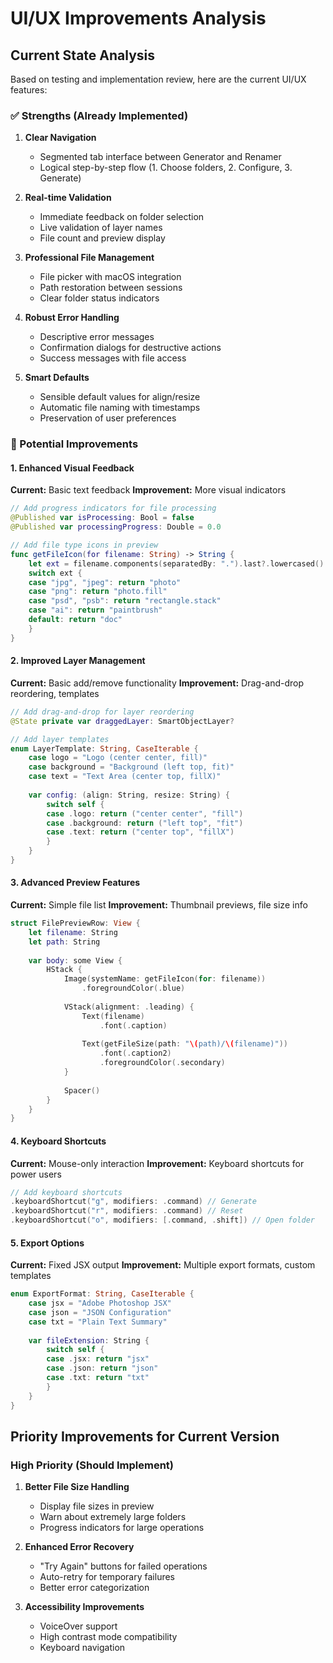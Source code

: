 # UI/UX Improvements Analysis

## Current State Analysis

Based on testing and implementation review, here are the current UI/UX features:

### ✅ Strengths (Already Implemented)

1. **Clear Navigation**
   - Segmented tab interface between Generator and Renamer
   - Logical step-by-step flow (1. Choose folders, 2. Configure, 3. Generate)

2. **Real-time Validation**
   - Immediate feedback on folder selection
   - Live validation of layer names
   - File count and preview display

3. **Professional File Management**
   - File picker with macOS integration
   - Path restoration between sessions
   - Clear folder status indicators

4. **Robust Error Handling**
   - Descriptive error messages
   - Confirmation dialogs for destructive actions
   - Success messages with file access

5. **Smart Defaults**
   - Sensible default values for align/resize
   - Automatic file naming with timestamps
   - Preservation of user preferences

### 🎯 Potential Improvements

#### 1. Enhanced Visual Feedback

**Current:** Basic text feedback
**Improvement:** More visual indicators

```swift
// Add progress indicators for file processing
@Published var isProcessing: Bool = false
@Published var processingProgress: Double = 0.0

// Add file type icons in preview
func getFileIcon(for filename: String) -> String {
    let ext = filename.components(separatedBy: ".").last?.lowercased() ?? ""
    switch ext {
    case "jpg", "jpeg": return "photo"
    case "png": return "photo.fill"
    case "psd", "psb": return "rectangle.stack"
    case "ai": return "paintbrush"
    default: return "doc"
    }
}
```

#### 2. Improved Layer Management

**Current:** Basic add/remove functionality
**Improvement:** Drag-and-drop reordering, templates

```swift
// Add drag-and-drop for layer reordering
@State private var draggedLayer: SmartObjectLayer?

// Add layer templates
enum LayerTemplate: String, CaseIterable {
    case logo = "Logo (center center, fill)"
    case background = "Background (left top, fit)"
    case text = "Text Area (center top, fillX)"
    
    var config: (align: String, resize: String) {
        switch self {
        case .logo: return ("center center", "fill")
        case .background: return ("left top", "fit") 
        case .text: return ("center top", "fillX")
        }
    }
}
```

#### 3. Advanced Preview Features

**Current:** Simple file list
**Improvement:** Thumbnail previews, file size info

```swift
struct FilePreviewRow: View {
    let filename: String
    let path: String
    
    var body: some View {
        HStack {
            Image(systemName: getFileIcon(for: filename))
                .foregroundColor(.blue)
            
            VStack(alignment: .leading) {
                Text(filename)
                    .font(.caption)
                
                Text(getFileSize(path: "\(path)/\(filename)"))
                    .font(.caption2)
                    .foregroundColor(.secondary)
            }
            
            Spacer()
        }
    }
}
```

#### 4. Keyboard Shortcuts

**Current:** Mouse-only interaction
**Improvement:** Keyboard shortcuts for power users

```swift
// Add keyboard shortcuts
.keyboardShortcut("g", modifiers: .command) // Generate
.keyboardShortcut("r", modifiers: .command) // Reset
.keyboardShortcut("o", modifiers: [.command, .shift]) // Open folder
```

#### 5. Export Options

**Current:** Fixed JSX output
**Improvement:** Multiple export formats, custom templates

```swift
enum ExportFormat: String, CaseIterable {
    case jsx = "Adobe Photoshop JSX"
    case json = "JSON Configuration"
    case txt = "Plain Text Summary"
    
    var fileExtension: String {
        switch self {
        case .jsx: return "jsx"
        case .json: return "json"
        case .txt: return "txt"
        }
    }
}
```

## Priority Improvements for Current Version

### High Priority (Should Implement)

1. **Better File Size Handling**
   - Display file sizes in preview
   - Warn about extremely large folders
   - Progress indicators for large operations

2. **Enhanced Error Recovery**
   - "Try Again" buttons for failed operations
   - Auto-retry for temporary failures
   - Better error categorization

3. **Accessibility Improvements**
   - VoiceOver support
   - High contrast mode compatibility
   - Keyboard navigation


